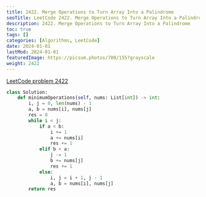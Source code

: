 ```yaml
---
title: 2422. Merge Operations to Turn Array Into a Palindrome
seoTitle: LeetCode 2422. Merge Operations to Turn Array Into a Palindrome | Python solution and explanation
description: 2422. Merge Operations to Turn Array Into a Palindrome
toc: true
tags: []
categories: [Algorithms, LeetCode]
date: 2024-01-01
lastMod: 2024-01-01
featuredImage: https://picsum.photos/700/155?grayscale
weight: 2422
---
```


[LeetCode problem 2422](https://leetcode.com/problems/merge-operations-to-turn-array-into-a-palindrome/)

```python
class Solution:
    def minimumOperations(self, nums: List[int]) -> int:
        i, j = 0, len(nums) - 1
        a, b = nums[i], nums[j]
        res = 0
        while i < j:
            if a < b:
                i += 1
                a += nums[i]
                res += 1
            elif b < a:
                j -= 1
                b += nums[j]
                res += 1
            else:
                i, j = i + 1, j - 1
                a, b = nums[i], nums[j]
        return res

```
